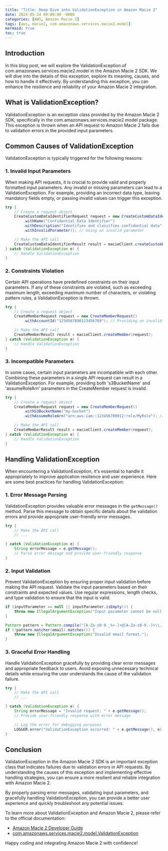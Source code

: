 ```yaml
---
title: "Title: Deep Dive into ValidationException in Amazon Macie 2"
date: 2024-05-24 09:00:00 -0000
categories: [AWS, Amazon Macie 2]
tags: [aws, macie2, com.amazonaws.services.macie2.model]
mermaid: true
toc: true
---
```



## Introduction

In this blog post, we will explore the ValidationException of com.amazonaws.services.macie2.model in the Amazon Macie 2 SDK. We will dive into the details of this exception, explore its meaning, causes, and how to handle it effectively. By understanding this exception, you can enhance the resilience and reliability of your Amazon Macie 2 integration.

## What is ValidationException?

ValidationException is an exception class provided by the Amazon Macie 2 SDK, specifically in the com.amazonaws.services.macie2.model package. This exception is thrown when an API request to Amazon Macie 2 fails due to validation errors in the provided input parameters.

## Common Causes of ValidationException

ValidationException is typically triggered for the following reasons:

### 1. Invalid Input Parameters

When making API requests, it is crucial to provide valid and properly formatted input parameters. Any invalid or missing parameters can lead to a ValidationException. For example, providing an incorrect data type, leaving mandatory fields empty, or passing invalid values can trigger this exception.

```java
try {
    // Create a request object
    CreateCustomDataIdentifierRequest request = new CreateCustomDataIdentifierRequest()
        .withName("Confidential Data Identifier")
        .withDescription("Identifies and classifies confidential data")
        .withInvalidParameter(); // Using an invalid parameter

    // Make the API call
    CreateCustomDataIdentifierResult result = macieClient.createCustomDataIdentifier(request);
} catch (ValidationException e) {
    // Handle ValidationException
}
```

### 2. Constraints Violation

Certain API operations have predefined constraints on their input parameters. If any of these constraints are violated, such as exceeding maximum length, exceeding maximum number of characters, or violating pattern rules, a ValidationException is thrown.

```java
try {
    // Create a request object
    CreateMemberRequest request = new CreateMemberRequest()
        .withAccountId("1234567890123456789"); // Providing an invalid account ID

    // Make the API call
    CreateMemberResult result = macieClient.createMember(request);
} catch (ValidationException e) {
    // Handle ValidationException
}
```

### 3. Incompatible Parameters

In some cases, certain input parameters are incompatible with each other. Combining these parameters in a single API request can result in a ValidationException. For example, providing both 's3BucketName' and 'assumeRoleArn' parameters in the CreateMember request is invalid.

```java
try {
    // Create a request object
    CreateMemberRequest request = new CreateMemberRequest()
        .withS3BucketName("my-bucket")
        .withAssumeRoleArn("arn:aws:iam::123456789012:role/MyRole"); // Combining incompatible parameters

    // Make the API call
    CreateMemberResult result = macieClient.createMember(request);
} catch (ValidationException e) {
    // Handle ValidationException
}
```

## Handling ValidationException

When encountering a ValidationException, it's essential to handle it appropriately to improve application resilience and user experience. Here are some best practices for handling ValidationException:

### 1. Error Message Parsing

ValidationException provides valuable error messages in the `getMessage()` method. Parse this message to obtain specific details about the validation errors and provide appropriate user-friendly error messages.

```java
try {
    // Make the API call
    // ...

} catch (ValidationException e) {
    String errorMessage = e.getMessage();
    // Parse error message and provide user-friendly response
}
```

### 2. Input Validation

Prevent ValidationException by ensuring proper input validation before making the API request. Validate the input parameters based on their constraints and expected values. Use regular expressions, length checks, and type validation to ensure that the input is valid.

```java
if (inputParameter == null || inputParameter.isEmpty()) {
    throw new IllegalArgumentException("Input parameter cannot be null or empty.");
}

Pattern pattern = Pattern.compile("[A-Za-z0-9._%+-]+@[A-Za-z0-9.-]+\\.[A-Za-z]{2,4}");
if (!pattern.matcher(email).matches()) {
    throw new IllegalArgumentException("Invalid email format.");
}
```

### 3. Graceful Error Handling

Handle ValidationException gracefully by providing clear error messages and appropriate feedback to users. Avoid exposing unnecessary technical details while ensuring the user understands the cause of the validation failure.

```java
try {
    // Make the API call
    // ...

} catch (ValidationException e) {
    String errorMessage = "Invalid request: " + e.getMessage();
    // Provide user-friendly response with error message

    // Log the error for debugging purposes
    LOGGER.error("ValidationException occurred: " + e.getMessage(), e);
}
```

## Conclusion

ValidationException in the Amazon Macie 2 SDK is an important exception class that indicates failures due to validation errors in API requests. By understanding the causes of this exception and implementing effective handling strategies, you can ensure a more resilient and reliable integration with Amazon Macie 2.

By properly parsing error messages, validating input parameters, and gracefully handling ValidationException, you can provide a better user experience and quickly troubleshoot any potential issues.

To learn more about ValidationException and Amazon Macie 2, please refer to the official documentation:

- [Amazon Macie 2 Developer Guide](https://docs.aws.amazon.com/macie/latest/APIReference/Welcome.html)
- [com.amazonaws.services.macie2.model.ValidationException](https://sdk.amazonaws.com/java/api/latest/software/amazon/awssdk/services/macie2/model/ValidationException.html)

Happy coding and integrating Amazon Macie 2 with confidence!